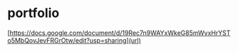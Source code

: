 # portfolio
[[https://docs.google.com/document/d/19Rec7n9WAYxWkeG85mWvxHrYSTo5MbQovJevFRGrOtw/edit?usp=sharing](url)
](https://martakarkavchuk.github.io/portfolio/)
